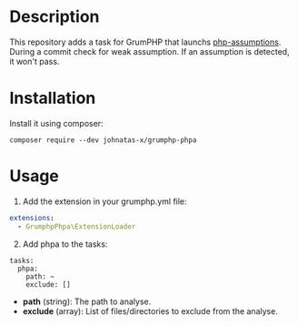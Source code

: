 # Description

This repository adds a task for GrumPHP that launchs [php-assumptions](https://github.com/rskuipers/php-assumptions).
During a commit check for weak assumption. If an assumption is detected, it won't pass.


# Installation

Install it using composer:

```composer require --dev johnatas-x/grumphp-phpa```


# Usage

1) Add the extension in your grumphp.yml file:
```yaml
extensions:
  - GrumphpPhpa\ExtensionLoader
```

2) Add phpa to the tasks:
```
tasks:
  phpa:
    path: ~
    exclude: []
```

- **path** (string): The path to analyse.
- **exclude** (array): List of files/directories to exclude from the analyse.